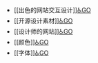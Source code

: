 - [[出色的网站交互设计]][♿GO](https://github.com/FourteenD/Note/blob/main/出色的网站交互设计.md)
- [[开源设计素材]][♿GO](https://github.com/FourteenD/Note/blob/main/开源设计素材.md)
- [[设计师的网站]][♿GO](https://github.com/FourteenD/Note/blob/main/设计师的网站.md)
- [[颜色]][♿GO](https://github.com/FourteenD/Note/blob/main/颜色.md)
- [[字体]][♿GO](https://github.com/FourteenD/Note/blob/main/字体.md)
